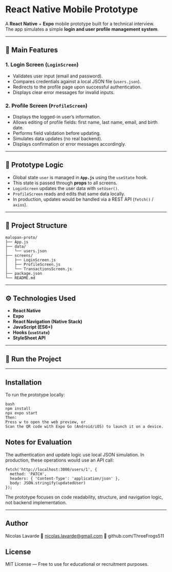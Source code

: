 # React Native Mobile Prototype

A **React Native** + **Expo** mobile prototype built for a technical interview.  
The app simulates a simple **login and user profile management system**.

---

## 🚀 Main Features

### 1. **Login Screen (`LoginScreen`)**
- Validates user input (email and password).  
- Compares credentials against a local JSON file (`users.json`).  
- Redirects to the profile page upon successful authentication.  
- Displays clear error messages for invalid inputs.

### 2. **Profile Screen (`ProfileScreen`)**
- Displays the logged-in user’s information.  
- Allows editing of profile fields: first name, last name, email, and birth date.  
- Performs field validation before updating.  
- Simulates data updates (no real backend).  
- Displays confirmation or error messages accordingly.

---

## 🧠 Prototype Logic

- Global state `user` is managed in **`App.js`** using the `useState` hook.  
- This state is passed through **props** to all screens.  
- `LoginScreen` updates the user data with `setUser()`.  
- `ProfileScreen` reads and edits that same data locally.  
- In production, updates would be handled via a REST API (`fetch()` / `axios`).

---

## 🧩 Project Structure

```text
malopan-proto/
├── App.js
├── data/
│   └── users.json
├── screens/
│   ├── LoginScreen.js
│   ├── ProfileScreen.js
│   └── TransactionsScreen.js
├── package.json
└── README.md
```

---

## ⚙️ Technologies Used

- **React Native**
- **Expo**
- **React Navigation (Native Stack)**
- **JavaScript (ES6+)**
- **Hooks (`useState`)**
- **StyleSheet API**

---

## 📱 Run the Project


---

## Installation
To run the prototype locally:

```
bash
npm install
npx expo start
Then:
Press w to open the web preview, or
Scan the QR code with Expo Go (Android/iOS) to launch it on a device.
```

## Notes for Evaluation

The authentication and update logic use local JSON simulation.
In production, these operations would use an API call:
```
fetch('http://localhost:3000/users/1', {
  method: 'PATCH',
  headers: { 'Content-Type': 'application/json' },
  body: JSON.stringify(updatedUser)
});
```
The prototype focuses on code readability, structure, and navigation logic, not backend implementation.

---

## Author
Nicolas Lavarde
📧 nicolas.lavarde@gmail.com
🔗 github.com/ThreeFrogs511

## License
MIT License — Free to use for educational or recruitment purposes.
